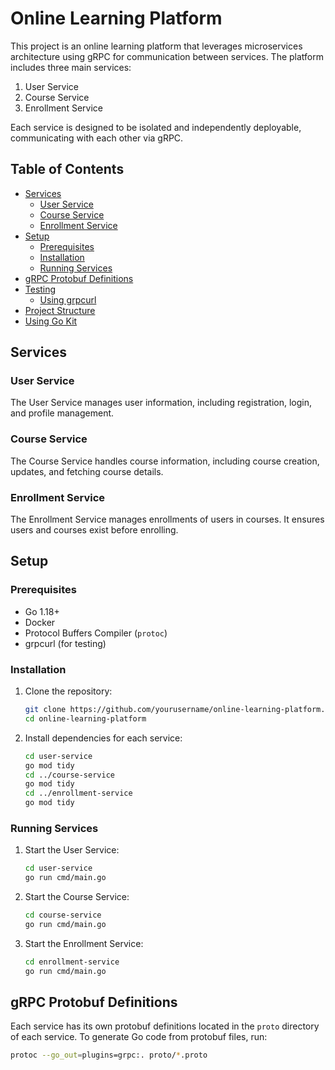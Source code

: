 # Online Learning Platform

This project is an online learning platform that leverages microservices architecture using gRPC for communication between services. The platform includes three main services:

1. User Service
2. Course Service
3. Enrollment Service

Each service is designed to be isolated and independently deployable, communicating with each other via gRPC.

## Table of Contents

- [Services](#services)
  - [User Service](#user-service)
  - [Course Service](#course-service)
  - [Enrollment Service](#enrollment-service)
- [Setup](#setup)
  - [Prerequisites](#prerequisites)
  - [Installation](#installation)
  - [Running Services](#running-services)
- [gRPC Protobuf Definitions](#grpc-protobuf-definitions)
- [Testing](#testing)
  - [Using grpcurl](#using-grpcurl)
- [Project Structure](#project-structure)
- [Using Go Kit](#using-go-kit)

## Services

### User Service

The User Service manages user information, including registration, login, and profile management.

### Course Service

The Course Service handles course information, including course creation, updates, and fetching course details.

### Enrollment Service

The Enrollment Service manages enrollments of users in courses. It ensures users and courses exist before enrolling.

## Setup

### Prerequisites

- Go 1.18+
- Docker
- Protocol Buffers Compiler (`protoc`)
- grpcurl (for testing)

### Installation

1. Clone the repository:
    ```sh
    git clone https://github.com/yourusername/online-learning-platform.git
    cd online-learning-platform
    ```

2. Install dependencies for each service:
    ```sh
    cd user-service
    go mod tidy
    cd ../course-service
    go mod tidy
    cd ../enrollment-service
    go mod tidy
    ```

### Running Services

1. Start the User Service:
    ```sh
    cd user-service
    go run cmd/main.go
    ```

2. Start the Course Service:
    ```sh
    cd course-service
    go run cmd/main.go
    ```

3. Start the Enrollment Service:
    ```sh
    cd enrollment-service
    go run cmd/main.go
    ```

## gRPC Protobuf Definitions

Each service has its own protobuf definitions located in the `proto` directory of each service. To generate Go code from protobuf files, run:

```sh
protoc --go_out=plugins=grpc:. proto/*.proto
